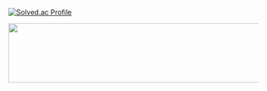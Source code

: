 [![Solved.ac Profile](http://mazassumnida.wtf/api/v2/generate_badge?boj=dlseldks119)](https://solved.ac/dlseldks119/)

<a href="https://github.com/devxb/gitanimals">
  <img
    src="https://render.gitanimals.org/lines/zxxmzmx"
    width="600"
    height="120"
  />
</a>
  
